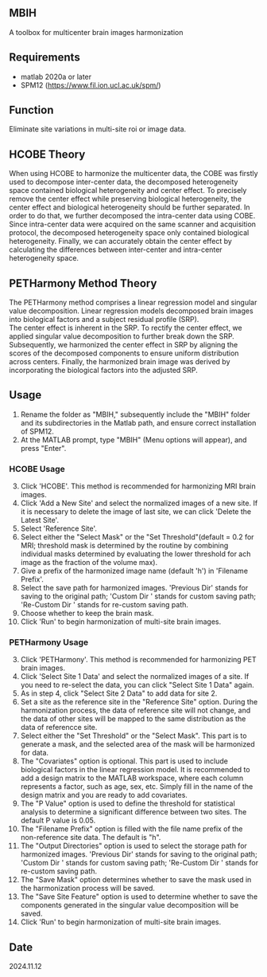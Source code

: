## MBIH
A toolbox for multicenter brain images harmonization  

## Requirements
* matlab 2020a or later
* SPM12 (https://www.fil.ion.ucl.ac.uk/spm/)

## Function
Eliminate site variations in multi-site roi or image data.

## HCOBE Theory
When using HCOBE to harmonize the multicenter data, the COBE was firstly used to decompose inter-center data, the decomposed heterogeneity space contained biological heterogeneity and center effect. 
To precisely remove the center effect while preserving biological heterogeneity, the center effect and biological heterogeneity should be further separated. In order to do that, we further decomposed the
 intra-center data using COBE. Since intra-center data were acquired on the same scanner and acquisition protocol, the decomposed heterogeneity space only contained biological heterogeneity. Finally, we
can accurately obtain the center effect by calculating the differences between inter-center and intra-center heterogeneity space.

## PETHarmony Method Theory
The PETHarmony method comprises a linear regression model and singular value decomposition.  Linear regression models decomposed brain images into biological factors and a subject residual profile (SRP).  
The center effect is inherent in the SRP.  To rectify the center effect, we applied singular value decomposition to further break down the SRP.  Subsequently, we harmonized the center effect in SRP by aligning 
the scores of the decomposed components to ensure uniform distribution across centers.  Finally, the harmonized brain image was derived by incorporating the biological factors into the adjusted SRP.

## Usage
   1. Rename the folder as "MBIH," subsequently include the "MBIH" folder and its subdirectories in the Matlab path, and ensure correct installation of SPM12.
   2. At the MATLAB prompt, type "MBIH" (Menu options will appear), and press "Enter".
### HCOBE Usage
   3. Click 'HCOBE'. This method is recommended for harmonizing MRI brain images.
   4. Click 'Add a New Site' and select the normalized images of a new site. If it is necessary to delete the image of last site, we can click 'Delete the Latest Site'.
   5. Select 'Reference Site'.  
   6. Select either the "Select Mask"  or the "Set Threshold"(default = 0.2 for MRI; threshold mask is determined by the routine by combining individual masks determined by evaluating the lower threshold for ach image as the fraction of the volume max).  
   7. Give a prefix of the harmonized image name (default 'h') in 'Filename Prefix'.
   8. Select the save path for harmonized images. 'Previous Dir' stands for saving to the original path; 'Custom Dir ' stands for custom saving path; 'Re-Custom Dir ' stands for re-custom saving path.
   9. Choose whether to keep the brain mask.
   10. Click 'Run' to begin harmonization of multi-site brain images.

### PETHarmony Usage
   3. Click 'PETHarmony'. This method is recommended for harmonizing PET brain images.
   4. Click 'Select Site 1 Data' and select the normalized images of a site. If you need to re-select the data, you can click "Select Site 1 Data" again.
   5. As in step 4, click "Select Site 2 Data" to add data for site 2.
   6. Set a site as the reference site in the "Reference Site" option. During the harmonization process, the data of reference site will not change, and the data of other sites will be mapped to the same distribution as the data of referencce site.
   7. Select either the "Set Threshold" or the "Select Mask". This part is to generate a mask, and the selected area of the mask will be harmonized for data.
   8. The "Covariates" option is optional. This part is used to include biological factors in the linear regression model. It is recommended to add a design matrix to the MATLAB workspace, where each column represents a factor, such as age, sex, etc. 
       Simply fill in the name of the design matrix and you are ready to add covariates.
   9. The "P Value" option is used to define the threshold for statistical analysis to determine a significant difference between two sites. The default P value is 0.05.
   10. The "Filename Prefix" option is filled with the file name prefix of the non-reference site data. The default is "h".
   11. The "Output Directories" option is used to select the storage path for harmonized images. 'Previous Dir' stands for saving to the original path; 'Custom Dir ' stands for custom saving path; 'Re-Custom Dir ' stands for re-custom saving path.
   12. The "Save Mask" option determines whether to save the mask used in the harmonization process will be saved.
   13. The "Save Site Feature" option is used to determine whether to save the components generated in the singular value decomposition will be saved.
   14. Click 'Run' to begin harmonization of multi-site brain images.

## Date
2024.11.12
